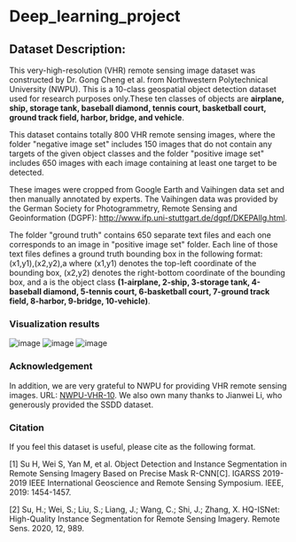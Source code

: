 # Deep_learning_project
## Dataset Description:
This very-high-resolution (VHR) remote sensing image dataset was constructed by Dr. Gong Cheng et al. from Northwestern Polytechnical University (NWPU).
This is a 10-class geospatial object detection dataset used for research purposes only.These ten classes of objects are **airplane, ship, storage tank, baseball diamond, tennis court, basketball court, ground track field, harbor, bridge, and vehicle**.

This dataset contains totally 800 VHR remote sensing images, where the folder "negative image set" includes 150 images that do not contain any targets of the given object classes and the folder "positive image set" includes 650 images with each image containing at least one target to be detected.

These images were cropped from Google Earth and Vaihingen data set and then manually annotated by experts. The Vaihingen data was provided by the German Society for Photogrammetry, Remote Sensing and Geoinformation (DGPF): http://www.ifp.uni-stuttgart.de/dgpf/DKEPAllg.html.

The folder "ground truth" contains 650 separate text files and each one corresponds to an image in "positive image set" folder. Each line of those text files defines a ground truth bounding box in the following format: 
(x1,y1),(x2,y2),a
where (x1,y1) denotes the top-left coordinate of the bounding box, (x2,y2) denotes the right-bottom coordinate of the bounding box, and a is the object class **(1-airplane, 2-ship, 3-storage tank, 4-baseball diamond, 5-tennis court, 6-basketball court, 7-ground track field, 8-harbor, 9-bridge, 10-vehicle)**.

### Visualization results

![image](https://github.com/chaozhong2010/VHR-10_dataset_coco/blob/master/pictures/Figure_1.png)
![image](https://github.com/chaozhong2010/VHR-10_dataset_coco/blob/master/pictures/Figure_3.png)
![image](https://github.com/chaozhong2010/VHR-10_dataset_coco/blob/master/pictures/Figure_4.png)

### Acknowledgement

In addition, we are very grateful to NWPU for providing VHR remote sensing images. URL: [NWPU-VHR-10](http://www.escience.cn/people/gongcheng/NWPU-VHR-10.html). We also own many thanks to Jianwei Li, who generously provided the SSDD dataset.

### Citation

If you feel this dataset is useful, please cite as the following format.

[1] Su H, Wei S, Yan M, et al. Object Detection and Instance Segmentation in Remote Sensing Imagery Based on Precise Mask R-CNN[C]. IGARSS 2019-2019 IEEE International Geoscience and Remote Sensing Symposium. IEEE, 2019: 1454-1457.

[2] Su, H.; Wei, S.; Liu, S.; Liang, J.; Wang, C.; Shi, J.; Zhang, X. HQ-ISNet: High-Quality Instance Segmentation for Remote Sensing Imagery. Remote Sens. 2020, 12, 989.
